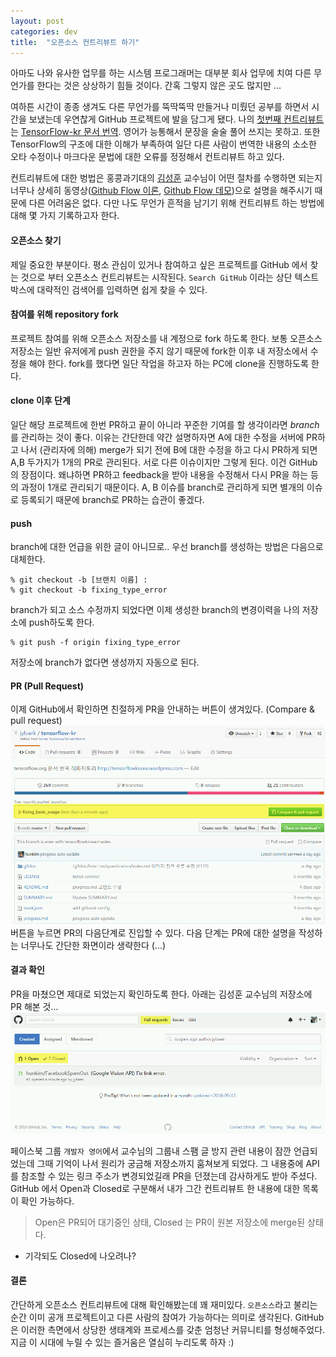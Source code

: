 ```yaml
---
layout: post
categories: dev
title:  "오픈소스 컨트리뷰트 하기"
---
```



아마도 나와 유사한 업무를 하는 시스템 프로그래머는 대부분 회사 업무에 치여 다른 무언가를 한다는 것은 상상하기 힘들 것이다. 간혹 그렇지 않은 곳도 많지만 ...

여하튼 시간이 종종 생겨도 다른 무언가를 뚝딱뚝딱 만들거나 미뤘던 공부를 하면서 시간을 보냈는데 우연찮게 GitHub 프로젝트에 발을 담그게 됐다. 나의 [첫번째 컨트리뷰트](https://github.com/tensorflowkorea/tensorflow-kr/pull/115)는 [TensorFlow-kr 문서 번역](https://github.com/tensorflowkorea/tensorflow-kr). 영어가 능통해서 문장을 술술 풀어 쓰지는 못하고. 또한 TensorFlow의 구조에 대한 이해가 부족하여 일단 다른 사람이 번역한 내용의 소소한 오타 수정이나 마크다운 문법에 대한 오류를 정정해서 컨트리뷰트 하고 있다.

컨트리뷰트에 대한 벙법은 홍콩과기대의 [김성훈](https://github.com/hunkim) 교수님이 어떤 절차를 수행하면 되는지 너무나 상세히 동영상([Github Flow 이론](https://www.youtube.com/watch?v=x-b_ij22vWg ), [Github Flow 데모](https://www.youtube.com/watch?v=GeFkVB8w7uM ))으로 설명을 해주시기 때문에 다른 어려움은 없다. 다만 나도 무언가 흔적을 남기기 위해 컨트리뷰트 하는 방법에 대해 몇 가지 기록하고자 한다.

#### **오픈소스 찾기**

제일 중요한 부분이다. 평소 관심이 있거나 참여하고 싶은 프로젝트를 GitHub 에서 찾는 것으로 부터 오픈소스 컨트리뷰트는 시작된다. `Search GitHub` 이라는 상단 텍스트박스에 대략적인 검색어를 입력하면 쉽게 찾을 수 있다. 

#### **참여를 위해 repository fork**
프로젝트 참여를 위해 오픈소스 저장소를 내 계정으로 fork 하도록 한다. 보통 오픈소스 저장소는 일반 유저에게 push 권한을 주지 않기 때문에 fork한 이후 내 저장소에서 수정을 해야 한다. fork를 했다면 일단 작업을 하고자 하는 PC에 clone을 진행하도록 한다.

#### **clone 이후 단계**
일단 해당 프로젝트에 한번 PR하고 끝이 아니라 꾸준한 기여를 할 생각이라면 *branch*를 관리하는 것이 좋다. 이유는 간단한데 약간 설명하자면 A에 대한 수정을 서버에 PR하고 나서 (관리자에 의해) merge가 되기 전에 B에 대한 수정을 하고 다시 PR하게 되면 A,B 두가지가 1개의 PR로 관리된다. 서로 다른 이슈이지만 그렇게 된다. 이건 GitHub의 장점이다. 왜냐하면 PR하고 feedback을 받아 내용을 수정해서 다시 PR을 하는 등의 과정이 1개로 관리되기 때문이다. A, B 이슈를 branch로 관리하게 되면 별개의 이슈로 등록되기 때문에 branch로 PR하는 습관이 좋겠다.

#### **push**
branch에 대한 언급을 위한 글이 아니므로.. 우선 branch를 생성하는 방법은 다음으로 대체한다.

```
% git checkout -b [브랜치 이름] :
% git checkout -b fixing_type_error
```

branch가 되고 소스 수정까지 되었다면 이제 생성한 branch의 변경이력을 나의 저장소에 push하도록 한다.  

```
% git push -f origin fixing_type_error
```
저장소에 branch가 없다면 생성까지 자동으로 된다.

#### **PR (Pull Request)**
이제 GitHub에서 확인하면 친절하게 PR을 안내하는 버튼이 생겨있다. (Compare & pull request)
<img src="/image/20161014/PR2.png"  style="max-width:100%;max-height:100%;">
버튼을 누르면 PR의 다음단계로 진입할 수 있다. 다음 단계는 PR에 대한 설명을 작성하는 너무나도 간단한 화면이라 생략한다 (...)

#### **결과 확인**
PR을 마쳤으면 제대로 되었는지 확인하도록 한다. 
아래는 김성훈 교수님의 저장소에 PR 해본 것...
<img src="/image/20161014/PR.png"  style="max-width:100%;max-height:100%;">

페이스북 그룹 `개발자 영어`에서 교수님의 그룹내 스팸 글 방지 관련 내용이 잠깐 언급되었는데 그때 기억이 나서 원리가 궁금해 저장소까지 훔쳐보게 되었다. 그 내용중에 API를 참조할 수 있는 링크 주소가 변경되었길래 PR을 던졌는데 감사하게도 받아 주셨다. GitHub 에서 Open과 Closed로 구분해서 내가 그간 컨트리뷰트 한 내용에 대한 목록이 확인 가능하다.

>Open은 PR되어 대기중인 상태, Closed 는 PR이 원본 저장소에 merge된 상태다.  
- 기각되도 Closed에 나오려나?


#### **결론**
간단하게 오픈소스 컨트리뷰트에 대해 확인해봤는데 꽤 재미있다. `오픈소스`라고 불리는 순간 이미 공개 프로젝트이고 다른 사람의 참여가 가능하다는 의미로 생각된다. GitHub은 이러한 측면에서 상당한 생태계와 프로세스를 갖춘 엄청난 커뮤니티를 형성해주었다. 지금 이 시대에 누릴 수 있는 즐거움은 열심히 누리도록 하자 :)

